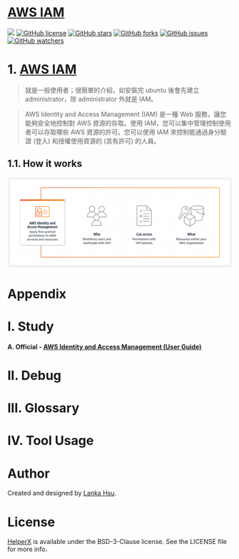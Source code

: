 # [AWS IAM](https://aws.amazon.com/tw/iam/)

[![](https://img.shields.io/badge/Powered%20by-lankahsu%20-brightgreen.svg)](https://github.com/lankahsu520/HelperX)
[![GitHub license][license-image]][license-url]
[![GitHub stars][stars-image]][stars-url]
[![GitHub forks][forks-image]][forks-url]
[![GitHub issues][issues-image]][issues-image]
[![GitHub watchers][watchers-image]][watchers-image]

[license-image]: https://img.shields.io/github/license/lankahsu520/HelperX.svg
[license-url]: https://github.com/lankahsu520/HelperX/blob/master/LICENSE
[stars-image]: https://img.shields.io/github/stars/lankahsu520/HelperX.svg
[stars-url]: https://github.com/lankahsu520/HelperX/stargazers
[forks-image]: https://img.shields.io/github/forks/lankahsu520/HelperX.svg
[forks-url]: https://github.com/lankahsu520/HelperX/network
[issues-image]: https://img.shields.io/github/issues/lankahsu520/HelperX.svg
[issues-url]: https://github.com/lankahsu520/HelperX/issues
[watchers-image]: https://img.shields.io/github/watchers/lankahsu520/HelperX.svg
[watchers-url]: https://github.com/lankahsu520/HelperX/watchers

# 1. [AWS IAM](https://docs.aws.amazon.com/zh_tw/IAM/latest/UserGuide/introduction.html)

> 就是一般使用者；很簡單的介紹，如安裝完 ubuntu 後會先建立 administrator，除 administrator  外就是 IAM。

> AWS Identity and Access Management (IAM) 是一種 Web 服務，讓您能夠安全地控制對 AWS 資源的存取。使用 IAM，您可以集中管理控制使用者可以存取哪些 AWS 資源的許可。您可以使用 IAM 來控制能通過身分驗證 (登入) 和授權使用資源的 (具有許可) 的人員。

## 1.1. How it works

![](./images/aws_iam01.png)


# Appendix

# I. Study

#### A. Official - [AWS Identity and Access Management (User Guide)](https://docs.aws.amazon.com/IAM/latest/UserGuide/introduction.html)

# II. Debug

# III. Glossary

# IV. Tool Usage


# Author

Created and designed by [Lanka Hsu](lankahsu@gmail.com).

# License

[HelperX](https://github.com/lankahsu520/HelperX) is available under the BSD-3-Clause license. See the LICENSE file for more info.
